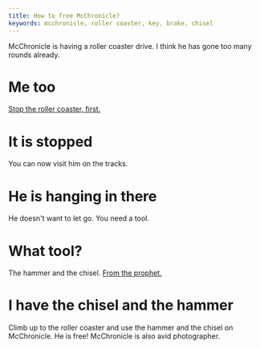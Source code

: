 ```yaml
---
title: How to free McChronicle?
keywords: mcchronicle, roller coaster, key, brake, chisel
---
```


McChronicle is having a roller coaster drive. I think he has gone too many rounds already.

# Me too
[Stop the roller coaster, first.](070-rollercoaster.md)

# It is stopped
You can now visit him on the tracks.

# He is hanging in there
He doesn't want to let go. You need a tool.

# What tool?
The hammer and the chisel. [From the prophet.](095-inspire-prophet.md)

# I have the chisel and the hammer
Climb up to the roller coaster and use the hammer and the chisel on McChronicle. He is free! McChronicle is also avid photographer.
